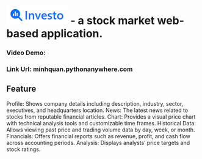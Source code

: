 # ![image alt](https://github.com/MinhQuan805/Investo/blob/b33bc564a4cd2ad838a5b2055a2e02c4903cec70/Demo/1.png) - a stock market web-based application.
### Video Demo:
### Link Url: minhquan.pythonanywhere.com
## Feature
Profile: Shows company details including description, industry, sector, executives, and headquarters location.
News: The latest news related to stocks from reputable financial articles.
Chart: Provides a visual price chart with technical analysis tools and customizable time frames.
Historical Data: Allows viewing past price and trading volume data by day, week, or month.
Financials: Offers financial reports such as revenue, profit, and cash flow across accounting periods.
Analysis: Displays analysts’ price targets and stock ratings.
